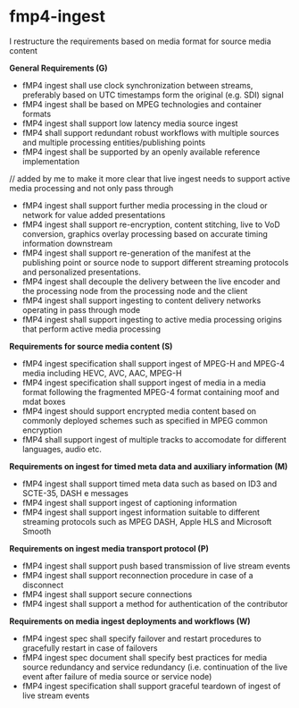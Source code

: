 # fmp4-ingest

I restructure the requirements based on media format for source media content 

**General Requirements (G)**
- fMP4 ingest shall use clock synchronization between streams, preferably based on UTC timestamps form the original (e.g. SDI) signal
- fMP4 ingest shall be based on MPEG technologies and container formats 
- fMP4 ingest shall support low latency media source ingest
- fMP4 shall support redundant robust workflows with multiple sources and multiple processing entities/publishing points
- fMP4 ingest shall be supported by an openly available reference implementation


// added by me to make it more clear that live ingest needs to support active media processing and not only pass through
- fMP4 ingest shall support further media processing in the cloud or network for value added presentations 
- fMP4 ingest shall support re-encryption, content stitching, live to VoD conversion, graphics overlay processing based on accurate timing information downstream
- fMP4 ingest shall support re-generation of the manifest at the publishing point or source node to support different streaming protocols and personalized presentations.
- fMP4 ingest shall decouple the delivery between the live encoder and the processing node from the processing node and the client
- fMP4 ingest shall support ingesting to content delivery networks operating in pass through mode 
- fMP4 ingest shall support ingesting to active media processing origins that perform active media processing

**Requirements for source media content (S)**
- fMP4 ingest specification shall support ingest of MPEG-H and MPEG-4 media including HEVC, AVC, AAC, MPEG-H
- fMP4 ingest specification shall support ingest of media in a media format following the fragmented MPEG-4 format containing moof and mdat boxes
- fMP4 ingest should support encrypted media content based on commonly deployed schemes such as specified in MPEG common encryption
- fMP4 shall support ingest of multiple tracks to accomodate for different languages, audio etc.

**Requirements on ingest for timed meta data and auxiliary information (M)**

- fMP4 ingest shall support timed meta data such as based on ID3 and SCTE-35, DASH e messages
- fMP4 ingest shall support ingest of captioning information 
- fMP4 ingest shall support ingest information suitable to different streaming protocols such as MPEG DASH, Apple HLS and Microsoft Smooth

**Requirements on ingest media transport protocol (P)**
  - fMP4 ingest shall support push based transmission of live stream events
  - fMP4 ingest shall support reconnection procedure in case of a disconnect
  - fMP4 ingest shall support secure connections
  - fMP4 ingest shall support a method for authentication of the contributor 
  
  
**Requirements on media ingest deployments and workflows (W)**
  - fMP4 ingest spec shall specify failover and restart procedures to gracefully restart in case of failovers
  - fMP4 ingest spec document shall specify best practices for media source redundancy and service redundancy (i.e. continuation of the live event after failure of media source or service node)
  - fMP4 ingest specification shall support graceful teardown of ingest of live stream events
  
